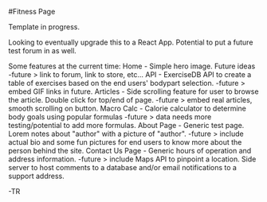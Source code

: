 #Fitness Page

Template in progress.

Looking to eventually upgrade this to a React App.
Potential to put a future test forum in as well.

Some features at the current time:
Home - Simple hero image. Future ideas -future > link to forum, link to store, etc...
API - ExerciseDB API to create a table of exercises based on the end users' bodypart selection. -future > embed GIF links in future.
Articles - Side scrolling feature for user to browse the article. Double click for top/end of page. -future > embed real articles, smooth scrolling on button.
Macro Calc - Calorie calculator to determine body goals using popular formulas -future > data needs more testing/potential to add more formulas.
About Page - Generic test page. Lorem notes about "author" with a picture of "author". -future > include actual bio and some fun pictures for end users to know more about the person behind the site.
Contact Us Page - Generic hours of operation and address information. -future > include Maps API to pinpoint a location. Side server to host comments to a database and/or email notifications to a support address.

-TR
